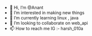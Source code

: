 - 👋 Hi, I’m @Anant
- 👀 I’m interested in making new things
- 🌱 I’m currently learning linux , java
- 💞️ I’m looking to collaborate on web_api
- 📫 How to reach me IG :- harsh_010a

<!---
anantkali/anantkali is a ✨ special ✨ repository because its `README.md` (this file) appears on your GitHub profile.
You can click the Preview link to take a look at your changes.
--->
